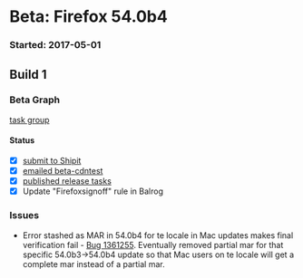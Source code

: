 # Beta: Firefox 54.0b4

### Started: 2017-05-01

## Build 1

### Beta Graph
[task group](https://tools.taskcluster.net/push-inspector/#/hK6cgcAkQgaqDH3PB9MGNw)


#### Status
- [x] [submit to Shipit](https://wiki.mozilla.org/Release:Release_Automation_on_Mercurial:Starting_a_Release#Submit_to_Ship_It)
- [x] [emailed beta-cdntest](../how-tos/relpro.md#1-email-drivers-re-release-live-on-test-channel)
- [x] [published release tasks](../how-tos/relpro.md#3-publish-release)
- [x] Update "Firefoxsignoff" rule in Balrog

### Issues
- Error stashed as MAR in 54.0b4 for te locale in Mac updates makes final verification fail - [Bug 1361255](https://bugzil.la/1361255). Eventually removed partial mar for that specific 54.0b3->54.0b4 update so that Mac users on te locale will get a complete mar instead of a partial mar.


